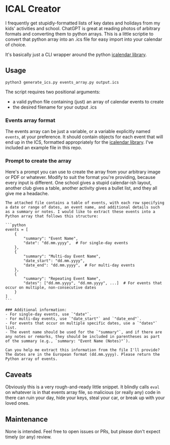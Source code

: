 # ICAL Creator

I frequently get stupidly-formatted lists of key dates and holidays from my kids' activities and school. ChatGPT is great at reading photos of arbitrary formats and converting them to python arrays. This is a little scriptie to convert that python array into an .ics file for easy import into your calendar of choice. 

It's basically just a CLI wrapper around the python [icalendar library](https://pypi.org/project/icalendar/).

## Usage

`python3 generate_ics.py events_array.py output.ics`

The script requires two positional arguments:

- a valid python file containing (just) an array of calendar events to create
- the desired filename for your output .ics 

### Events array format

The events array can be just a variable, or a variable explicitly named `events`, at your preference. It should contain objects for each event that will end up in the ICS, formatted appropriately for the [icalendar library](https://pypi.org/project/icalendar/). I've included an example file in this repo.


### Prompt to create the array

Here's a prompt you can use to create the array from your arbitrary image or PDF or whatever. Modify to suit the format you're providing, because every input is different. One school gives a stupid calendar-ish layout, another club gives a table, another activity gives a bullet list, and they all give me a headache.


    The attached file contains a table of events, with each row specifying a date or range of dates, an event name, and additional details such as a summary or notes. I would like to extract these events into a Python array that follows this structure:
    
    ```python
    events = [
        {
            "summary": "Event Name",
            "date": "dd.mm.yyyy",  # For single-day events
        },
        {
            "summary": "Multi-day Event Name",
            "date_start": "dd.mm.yyyy",
            "date_end": "dd.mm.yyyy",  # For multi-day events
        },
        {
            "summary": "Repeating Event Name",
            "dates": ["dd.mm.yyyy", "dd.mm.yyyy", ...]  # For events that occur on multiple, non-consecutive dates
        }
    ]
    ```
    
    ### Additional information:
    - For single-day events, use `"date"`.
    - For multi-day events, use `"date_start"` and `"date_end"`.
    - For events that occur on multiple specific dates, use a `"dates"` list.
    - The event name should be used for the `"summary"`, and if there are any notes or remarks, they should be included in parentheses as part of the summary (e.g., `summary: "Event Name (Notes)"`).
    
    Can you help me extract this information from the file I'll provide? The dates are in the European format (dd.mm.yyyy). Please return the Python array of events.


## Caveats

Obviously this is a very rough-and-ready little snippet. It blindly calls `eval` on whatever is in that events array file, so malicious (or really any) code in there can ruin your day, hide your keys, steal your car, or break up with your loved ones. 


## Maintenance

None is intended. Feel free to open issues or PRs, but please don't expect timely (or any) review. 

